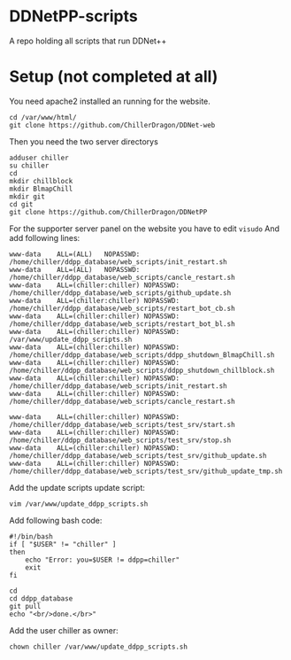 # DDNetPP-scripts
A repo holding all scripts that run DDNet++

# Setup (not completed at all)

You need apache2 installed an running for the website.
```
cd /var/www/html/
git clone https://github.com/ChillerDragon/DDNet-web
```

Then you need the two server directorys
```
adduser chiller
su chiller
cd
mkdir chillblock
mkdir BlmapChill
mkdir git
cd git
git clone https://github.com/ChillerDragon/DDNetPP
```

For the supporter server panel on the website you have to edit ``visudo``
And add following lines:
```
www-data    ALL=(ALL)   NOPASSWD: /home/chiller/ddpp_database/web_scripts/init_restart.sh
www-data    ALL=(ALL)   NOPASSWD: /home/chiller/ddpp_database/web_scripts/cancle_restart.sh
www-data    ALL=(chiller:chiller) NOPASSWD: /home/chiller/ddpp_database/web_scripts/github_update.sh
www-data    ALL=(chiller:chiller) NOPASSWD: /home/chiller/ddpp_database/web_scripts/restart_bot_cb.sh
www-data    ALL=(chiller:chiller) NOPASSWD: /home/chiller/ddpp_database/web_scripts/restart_bot_bl.sh
www-data    ALL=(chiller:chiller) NOPASSWD: /var/www/update_ddpp_scripts.sh
www-data    ALL=(chiller:chiller) NOPASSWD: /home/chiller/ddpp_database/web_scripts/ddpp_shutdown_BlmapChill.sh
www-data    ALL=(chiller:chiller) NOPASSWD: /home/chiller/ddpp_database/web_scripts/ddpp_shutdown_chillblock.sh
www-data    ALL=(chiller:chiller) NOPASSWD: /home/chiller/ddpp_database/web_scripts/init_restart.sh
www-data    ALL=(chiller:chiller) NOPASSWD: /home/chiller/ddpp_database/web_scripts/cancle_restart.sh

www-data    ALL=(chiller:chiller) NOPASSWD: /home/chiller/ddpp_database/web_scripts/test_srv/start.sh
www-data    ALL=(chiller:chiller) NOPASSWD: /home/chiller/ddpp_database/web_scripts/test_srv/stop.sh
www-data    ALL=(chiller:chiller) NOPASSWD: /home/chiller/ddpp_database/web_scripts/test_srv/github_update.sh
www-data    ALL=(chiller:chiller) NOPASSWD: /home/chiller/ddpp_database/web_scripts/test_srv/github_update_tmp.sh
```

Add the update scripts update script:

``vim /var/www/update_ddpp_scripts.sh``


Add following bash code:

```
#!/bin/bash
if [ "$USER" != "chiller" ]
then
    echo "Error: you=$USER != ddpp=chiller"
    exit
fi

cd
cd ddpp_database
git pull
echo "<br/>done.</br>"
```

Add the user chiller as owner:
```
chown chiller /var/www/update_ddpp_scripts.sh
```


